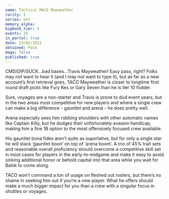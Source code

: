 ```yaml
---
name: Tactical MACO Mayweather
rarity: 5
series: ent
memory_alpha:
bigbook_tier: 5
events: 28
in_portal: true
date: 23/02/2021
obtained: Pack
mega: false
published: true
---
```


CMD/DIP/SUCK…bad bases…Travis Mayweather! Easy pass, right? Folks may not want to hear it (and I may not want to type it), but as far as a new account’s first retrieval goes, TACO Mayweather is closer to longtime first round draft picks like Fury Kes or Gary Seven than he is tier 10 fodder.

Sure, voyages are a non-starter and Travis is prone to dud event years, but in the two areas most competitive for new players and where a single crew can make a big difference - gauntlet and arena - he does pretty well.

Arena especially sees him rubbing shoulders with other automatic names like Captain Killy, but he dodges their unfortunately evasion handicap, making him a fine 1B option to the most offensively focused crew available.

His gauntlet bona fides aren’t quite as superlative, but for only a single star he will stack ‘gauntlet boon’ on top of ‘arena boom’. A trio of 45% trait sets and reasonable overall proficiency should overcome a competitive skill set in most cases for players in the early-to-midgame and make it easy to avoid sinking additional honor or behold capital into that area while you wait for Balok to come along.

TACO won’t command a ton of usage on fleshed out rosters, but there’s no shame in seeking him out if you’re a new player. What he offers should make a much bigger impact for you than a crew with a singular focus in shuttles or voyages.
